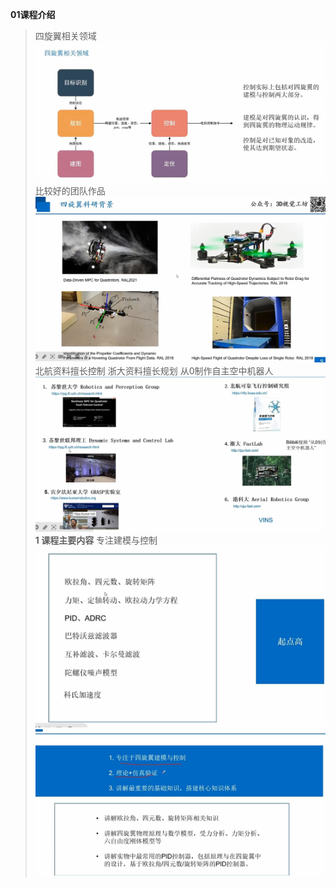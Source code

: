 **01课程介绍**
> 四旋翼相关领域
> ![Alt text](image.png)
> 比较好的团队作品
> ![Alt text](image-1.png)
> 北航资料擅长控制
> 浙大资料擅长规划 从0制作自主空中机器人
> ![Alt text](image-2.png)
> **1 课程主要内容**
> 专注建模与控制
> ![Alt text](image-3.png)
> ![Alt text](image-4.png)

